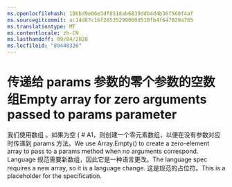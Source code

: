 ```yaml
---
ms.openlocfilehash: 19bbd9e06e3df8518ab6839ddb4d4b36f560f4af
ms.sourcegitcommit: ac14d87c16f28535299060d510fb4f647029a765
ms.translationtype: MT
ms.contentlocale: zh-CN
ms.lasthandoff: 09/04/2020
ms.locfileid: "89448326"
---
```

# <a name="empty-array-for-zero-arguments-passed-to-params-parameter"></a><span data-ttu-id="021e9-101">传递给 params 参数的零个参数的空数组</span><span class="sxs-lookup"><span data-stu-id="021e9-101">Empty array for zero arguments passed to params parameter</span></span>

<span data-ttu-id="021e9-102">我们使用数组 <T> 。如果为空 ( # A1，则创建一个零元素数组，以便在没有参数对应时传递到 params 方法。</span><span class="sxs-lookup"><span data-stu-id="021e9-102">We use Array<T>.Empty() to create a zero-element array to pass to a params method when no arguments correspond.</span></span>
<span data-ttu-id="021e9-103">Language 规范需要新数组，因此它是一种语言更改。</span><span class="sxs-lookup"><span data-stu-id="021e9-103">The language spec requires a new array, so it is a language change.</span></span>
<span data-ttu-id="021e9-104">这是规范的占位符。</span><span class="sxs-lookup"><span data-stu-id="021e9-104">This is a placeholder for the specification.</span></span>
